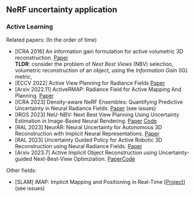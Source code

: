 ## NeRF uncertainty application

### Active Learning

Related papers: (In the order of time)
- [ICRA 2016] An information gain formulation for active volumetric 3D reconstruction. [Paper](https://rpg.ifi.uzh.ch/docs/ICRA16_Isler.pdf)    
    **TLDR**: consider the problem of *Next Best Views* (NBV) selection, volumetric reconstruction of an object, using the *Information Gain* (IG) metric, 
- [ECCV 2022] Active View Planning for Radiance Fields [Paper](https://imrss2022.github.io/contributions/lin.pdf)
- [Arxiv 2022.11] ActiveRMAP: Radiance Field for Active Mapping And Planning. [Paper](https://arxiv.org/pdf/2211.12656.pdf)
- [ICRA 2023] Density-aware NeRF Ensembles: Quantifying Predictive Uncertainty in Neural Radiance Fields. [Paper](https://arxiv.org/pdf/2209.08718.pdf) (see issues)
- [IROS 2023] NeU-NBV: Next Best View Planning Using Uncertainty Estimation
in Image-Based Neural Rendering. [Paper](https://arxiv.org/pdf/2303.01284.pdf) [Code](https://github.com/dmar-bonn/neu-nbv)
- [RAL 2023] NeurAR: Neural Uncertainty for Autonomous 3D
Reconstruction with Implicit Neural Representations. [Paper](https://arxiv.org/pdf/2207.10985.pdf)
- [RAL 2023] Uncertainty Guided Policy for Active Robotic 3D
Reconstruction using Neural Radiance Fields. [Paper](https://arxiv.org/pdf/2209.08409.pdf)
- [Arxiv 2023.7] Active Implicit Object Reconstruction using Uncertainty-guided Next-Best-View Optimziation. [Paper]()[Code]()

Other fields:
- [SLAM] iMAP: Implicit Mapping and Positioning in Real-Time [[Project](https://edgarsucar.github.io/iMAP/)] (see issues)

